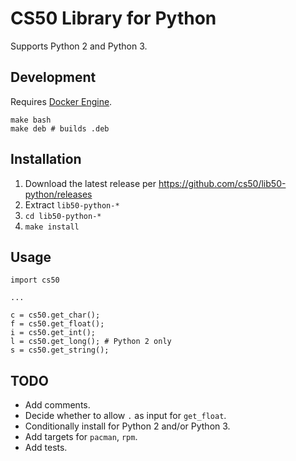 # CS50 Library for Python

Supports Python 2 and Python 3.

## Development

Requires [Docker Engine](https://docs.docker.com/engine/installation/).

    make bash
    make deb # builds .deb

## Installation

1. Download the latest release per https://github.com/cs50/lib50-python/releases
1. Extract `lib50-python-*`
1. `cd lib50-python-*`
1. `make install`

## Usage

    import cs50

    ...

    c = cs50.get_char();
    f = cs50.get_float();
    i = cs50.get_int();
    l = cs50.get_long(); # Python 2 only
    s = cs50.get_string();

## TODO

* Add comments.
* Decide whether to allow `.` as input for `get_float`.
* Conditionally install for Python 2 and/or Python 3.
* Add targets for `pacman`, `rpm`.
* Add tests.
